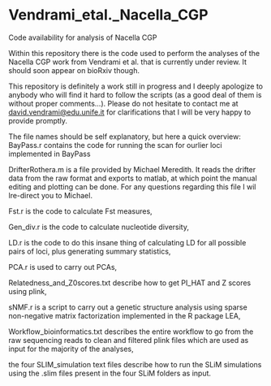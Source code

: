 # Vendrami_etal._Nacella_CGP
Code availability for analysis of Nacella CGP

Within this repository there is the code used to perform the analyses of the Nacella CGP work from Vendrami et al. that is currently under review. It should soon appear on bioRxiv though.

This repository is definitely a work still in progress and I deeply apologize to anybody who will find it hard to follow the scripts (as a good deal of them is without
proper comments...). Please do not hesitate to contact me at david.vendrami@edu.unife.it for clarifications that I will be very happy to provide promptly.

The file names should be self explanatory, but here a quick overview:
BayPass.r contains the code for running the scan for ourlier loci implemented in BayPass

DrifterRothera.m is a file provided by Michael Meredith. It reads the drifter data from the raw format and exports to matlab, at which point the manual editing and plotting can be done. For any questions regarding this file I wil lre-direct you to Michael.

Fst.r is the code to calculate Fst measures,

Gen_div.r is the code to calculate nucleotide diversity,

LD.r is the code to do this insane thing of calculating LD for all possible pairs of loci, plus generating summary statistics,

PCA.r is used to carry out PCAs,

Relatedness_and_Z0scores.txt describe how to get PI_HAT and Z scores using plink,

sNMF.r is a script to carry out a genetic structure analysis using sparse non-negative matrix factorization implemented in the R package LEA,

Workflow_bioinformatics.txt describes the entire workflow to go from the raw sequencing reads to clean and filtered plink files which are used as input for the majority of the analyses,

the four SLIM_simulation text files describe how to run the SLiM simulations using the .slim files present in the four SLiM folders as input.
